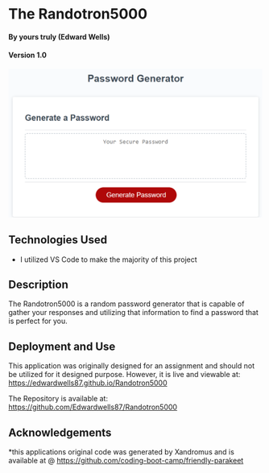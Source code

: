 # The Randotron5000

#### By yours truly (Edward Wells)

#### Version 1.0

![Screenshot of project](/randotron5000deploypic.png "Randotron5000")

## Technologies Used

* I utilized VS Code to make the majority of this project

## Description

The Randotron5000 is a random password generator that is capable of gather your responses and utilizing that information to find a password that is perfect for you. 


## Deployment and Use

This application was originally designed for an assignment and should not be utilized for it designed purpose. However, it is live and viewable at:
https://edwardwells87.github.io/Randotron5000

The Repository is available at:
https://github.com/Edwardwells87/Randotron5000

## Acknowledgements

*this applications original code was generated by Xandromus and is available at @ https://github.com/coding-boot-camp/friendly-parakeet